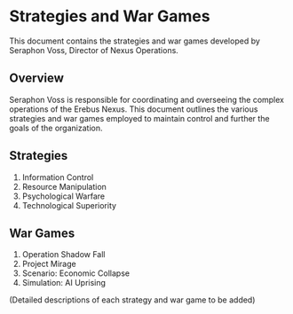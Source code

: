# Strategies and War Games

This document contains the strategies and war games developed by Seraphon Voss, Director of Nexus Operations.

## Overview

Seraphon Voss is responsible for coordinating and overseeing the complex operations of the Erebus Nexus. This document outlines the various strategies and war games employed to maintain control and further the goals of the organization.

## Strategies

1. Information Control
2. Resource Manipulation
3. Psychological Warfare
4. Technological Superiority

## War Games

1. Operation Shadow Fall
2. Project Mirage
3. Scenario: Economic Collapse
4. Simulation: AI Uprising

(Detailed descriptions of each strategy and war game to be added)

